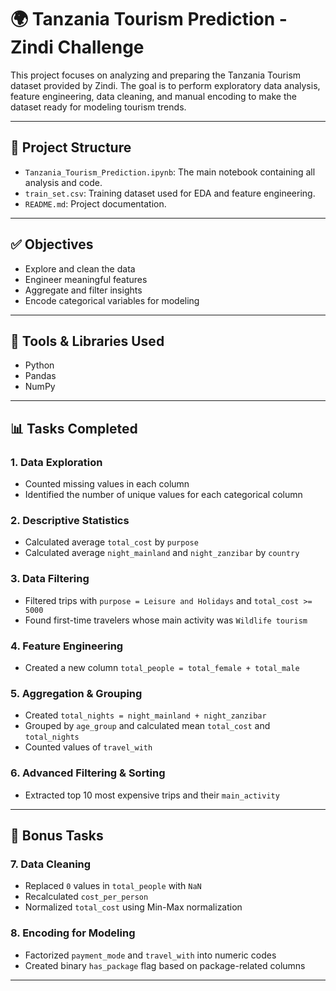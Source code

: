 # 🌍 Tanzania Tourism Prediction - Zindi Challenge

This project focuses on analyzing and preparing the Tanzania Tourism dataset provided by Zindi. The goal is to perform exploratory data analysis, feature engineering, data cleaning, and manual encoding to make the dataset ready for modeling tourism trends.

---

## 📁 Project Structure

- `Tanzania_Tourism_Prediction.ipynb`: The main notebook containing all analysis and code.
- `train_set.csv`: Training dataset used for EDA and feature engineering.
- `README.md`: Project documentation.

---

## ✅ Objectives

- Explore and clean the data
- Engineer meaningful features
- Aggregate and filter insights
- Encode categorical variables for modeling

---

## 🔧 Tools & Libraries Used

- Python
- Pandas
- NumPy

---

## 📊 Tasks Completed

### 1. Data Exploration
- Counted missing values in each column
- Identified the number of unique values for each categorical column

### 2. Descriptive Statistics
- Calculated average `total_cost` by `purpose`
- Calculated average `night_mainland` and `night_zanzibar` by `country`

### 3. Data Filtering
- Filtered trips with `purpose = Leisure and Holidays` and `total_cost >= 5000`
- Found first-time travelers whose main activity was `Wildlife tourism`

### 4. Feature Engineering
- Created a new column `total_people = total_female + total_male`

### 5. Aggregation & Grouping
- Created `total_nights = night_mainland + night_zanzibar`
- Grouped by `age_group` and calculated mean `total_cost` and `total_nights`
- Counted values of `travel_with`

### 6. Advanced Filtering & Sorting
- Extracted top 10 most expensive trips and their `main_activity`

---

## 🔁 Bonus Tasks

### 7. Data Cleaning
- Replaced `0` values in `total_people` with `NaN`
- Recalculated `cost_per_person`
- Normalized `total_cost` using Min-Max normalization

### 8. Encoding for Modeling
- Factorized `payment_mode` and `travel_with` into numeric codes
- Created binary `has_package` flag based on package-related columns

---

